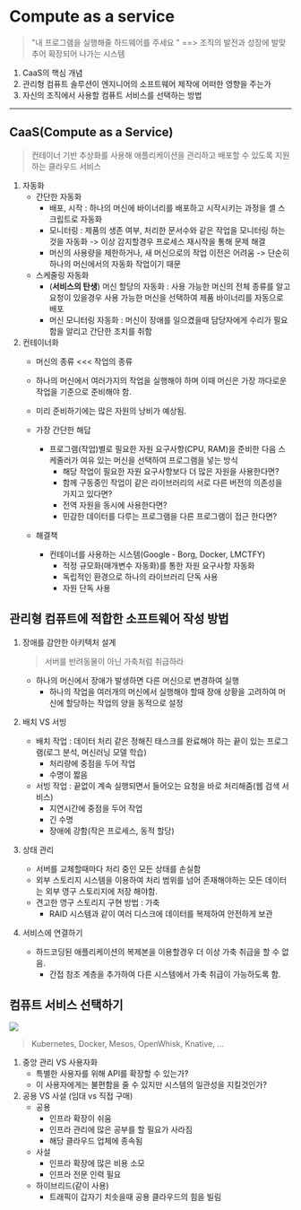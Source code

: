 # Compute as a service
> "내 프로그램을 실행해줄 하드웨어를 주세요 "  ==> 조직의 발전과 성장에 발맞추어 확장되어 나가는 시스템


1. CaaS의 핵심 개념
2. 관리형 컴퓨트 솔루션이 엔지니어의 소프트웨어 제작에 어떠한 영향을 주는가
3. 자신의 조직에서 사용할 컴퓨트 서비스를 선택하는 방법

---

## CaaS(Compute as a Service)
> 컨테이너 기반 추상화를 사용해 애플리케이션을 관리하고 배포할 수 있도록 지원하는 클라우드 서비스

1. 자동화
   - 간단한 자동화
     - 배포, 시작 : 하나의 머신에 바이너리를 배포하고 시작시키는 과정을 셸 스크립트로 자동화
     - 모니터링 : 제품의 생존 여부, 처리한 문서수와 같은 작업을 모니터링 하는것을 자동화 -> 이상 감지할경우 프로세스 재시작을 통해 문제 해결
     - 머신의 사용량을 제한하거나, 새 머신으로의 작업 이전은 어려움 -> 단순히 하나의 머신에서의 자동화 작업이기 때문
   - 스케줄링 자동화
     - (**서비스의 탄생**) 머신 할당의 자동화 : 사용 가능한 머신의 전체 종류를 알고 요청이 있을경우 사용 가능한 머신을 선택하여 제품 바이너리를 자동으로 배포
     - 머신 모니터링 자동화 : 머신이 장애를 일으켰을때 담당자에게 수리가 필요함을 알리고 간단한 조치를 취함
2. 컨테이너화
   - 머신의 종류 <<< 작업의 종류
   - 하나의 머신에서 여러가지의 작업을 실행해야 하며 이때 머신은 가장 까다로운 작업을 기준으로 준비해야 함.
   - 미리 준비하기에는 많은 자원의 낭비가 예상됨.
   - 가장 간단한 해답
     - 프로그램(작업)별로 필요한 자원 요구사항(CPU, RAM)을 준비한 다음 스케줄러가 여유 있는 머신을 선택하여 프로그램을 넣는 방식
       - 해당 작업이 필요한 자원 요구사항보다 더 많은 자원을 사용한다면?
       - 함께 구동중인 작업이 같은 라이브러리의 서로 다른 버전의 의존성을 가지고 있다면?
       - 전역 자원을 동시에 사용한다면?
       - 민감한 데이터를 다루는 프로그램을 다른 프로그램이 접근 한다면?

    - 해결책
      - 컨테이너를 사용하는 시스템(Google - Borg, Docker, LMCTFY)
        - 적정 규모화(매개변수 자동화)를 통한 자원 요구사항 자동화
        - 독립적인 환경으로 하나의 라이브러리 단독 사용
        - 자원 단독 사용

## 관리형 컴퓨트에 적합한 소프트웨어 작성 방법
1. 장애를 감안한 아키텍처 설계
    > 서버를 반려동물이 아닌 가축처럼 취급하라
    - 하나의 머신에서 장애가 발생하면 다른 머신으로 변경하여 실행
      - 하나의 작업을 여러개의 머신에서 실행해야 할때 장애 상황을 고려하여 머신에 할당하는 작업의 양을 동적으로 설정
2. 배치 VS 서빙
   - 배치 작업 : 데이터 처리 같은 정해진 태스크를 완료해야 하는 끝이 있는 프로그램(로그 분석, 머신러닝 모델 학습)
     - 처리량에 중점을 두어 작업
     - 수명이 짧음
   - 서빙 작업 : 끝없이 계속 실행되면서 들어오는 요청을 바로 처리해줌(웹 검색 서비스)
     - 지연시간에 중점을 두어 작업
     - 긴 수명
     - 장애에 강함(작은 프로세스, 동적 할당)

3. 상태 관리
    - 서버를 교체할때마다 처리 중인 모든 상태를 손실함
    - 외부 스토리지 시스템을 이용하여 처리 범위를 넘어 존재해야하는 모든 데이터는 외부 영구 스토리지에 저장 해야함.
    - 견고한 영구 스토리지 구현 방법 : 가축
      - RAID 시스템과 같이 여러 디스크에 데이터를 복제하여 안전하게 보관

4. 서비스에 연결하기
    - 하드코딩된 애플리케이션의 복제본을 이용할경우 더 이상 가축 취급을 할 수 없음.
      - 간접 참조 계층을 추가하여 다른 시스템에서 가축 취급이 가능하도록 함.

## 컴퓨트 서비스 선택하기
![](https://miro.medium.com/max/1028/1*OINNsWuem3Ah4a9s08vd5A.jpeg)
> Kubernetes, Docker, Mesos, OpenWhisk, Knative, ...

1. 중앙 관리 VS 사용자화
    - 특별한 사용자를 위해 API를 확장할 수 있는가?
    - 이 사용자에게는 불편함을 줄 수 있지만 시스템의 일관성을 지킬것인가?
2. 공용 VS 사설 (임대 vs 직접 구매)
    - 공용
      - 인프라 확장이 쉬움
      - 인프라 관리에 많은 공부를 할 필요가 사라짐
      - 해당 클라우드 업체에 종속됨
    - 사설
      - 인프라 확장에 많은 비용 소모
      - 인프라 전문 인력 필요
    - 하이브리드(같이 사용)
      - 트래픽이 갑자기 치솟을때 공용 클라우드의 힘을 빌림


